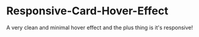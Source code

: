 # Responsive-Card-Hover-Effect
A very clean and minimal hover effect and the plus thing is it's responsive!
